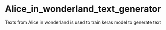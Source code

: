 # Alice_in_wonderland_text_generator
Texts from Alice in wonderland is used to train keras model to generate text
